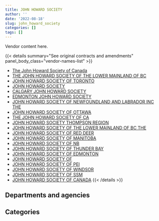 ```yaml
---
title: JOHN HOWARD SOCIETY
author: ''
date: '2022-08-18'
slug: john_howard_society
categories: []
tags: []
---
```


<script src="/rmarkdown-libs/htmlwidgets/htmlwidgets.js"></script>
<link href="/rmarkdown-libs/datatables-css/datatables-crosstalk.css" rel="stylesheet" />
<script src="/rmarkdown-libs/datatables-binding/datatables.js"></script>
<script src="/rmarkdown-libs/jquery/jquery-3.6.0.min.js"></script>
<link href="/rmarkdown-libs/dt-core-bootstrap/css/dataTables.bootstrap.min.css" rel="stylesheet" />
<link href="/rmarkdown-libs/dt-core-bootstrap/css/dataTables.bootstrap.extra.css" rel="stylesheet" />
<script src="/rmarkdown-libs/dt-core-bootstrap/js/jquery.dataTables.min.js"></script>
<script src="/rmarkdown-libs/dt-core-bootstrap/js/dataTables.bootstrap.min.js"></script>
<link href="/rmarkdown-libs/crosstalk/css/crosstalk.min.css" rel="stylesheet" />
<script src="/rmarkdown-libs/crosstalk/js/crosstalk.min.js"></script>
<script src="/rmarkdown-libs/htmlwidgets/htmlwidgets.js"></script>
<link href="/rmarkdown-libs/datatables-css/datatables-crosstalk.css" rel="stylesheet" />
<script src="/rmarkdown-libs/datatables-binding/datatables.js"></script>
<script src="/rmarkdown-libs/jquery/jquery-3.6.0.min.js"></script>
<link href="/rmarkdown-libs/dt-core-bootstrap/css/dataTables.bootstrap.min.css" rel="stylesheet" />
<link href="/rmarkdown-libs/dt-core-bootstrap/css/dataTables.bootstrap.extra.css" rel="stylesheet" />
<script src="/rmarkdown-libs/dt-core-bootstrap/js/jquery.dataTables.min.js"></script>
<script src="/rmarkdown-libs/dt-core-bootstrap/js/dataTables.bootstrap.min.js"></script>
<link href="/rmarkdown-libs/crosstalk/css/crosstalk.min.css" rel="stylesheet" />
<script src="/rmarkdown-libs/crosstalk/js/crosstalk.min.js"></script>

Vendor content here.

{{< details summary="See original contracts and amendments" panel_body_class="vendor-names-list" >}}
- [The John Howard Society of Canada](https://search.open.canada.ca/en/ct/?sort=contract_value_f%20desc&page=1&search_text=%22The%20John%20Howard%20Society%20of%20Canada%22)
- [THE JOHN HOWARD SOCIETY OF THE LOWER MAINLAND OF BC](https://search.open.canada.ca/en/ct/?sort=contract_value_f%20desc&page=1&search_text=%22THE%20JOHN%20HOWARD%20SOCIETY%20OF%20THE%20LOWER%20MAINLAND%20OF%20BC%22)
- [JOHN HOWARD SOCIETY OF TORONTO](https://search.open.canada.ca/en/ct/?sort=contract_value_f%20desc&page=1&search_text=%22JOHN%20HOWARD%20SOCIETY%20OF%20TORONTO%22)
- [JOHN HOWARD SOCIETY](https://search.open.canada.ca/en/ct/?sort=contract_value_f%20desc&page=1&search_text=%22JOHN%20HOWARD%20SOCIETY%22)
- [CALGARY JOHN HOWARD SOCIETY](https://search.open.canada.ca/en/ct/?sort=contract_value_f%20desc&page=1&search_text=%22CALGARY%20JOHN%20HOWARD%20SOCIETY%22)
- [EDMONTON JOHN HOWARD SOCIETY](https://search.open.canada.ca/en/ct/?sort=contract_value_f%20desc&page=1&search_text=%22EDMONTON%20JOHN%20HOWARD%20SOCIETY%22)
- [JOHN HOWARD SOCIETY OF NEWFOUNDLAND AND LABRADOR INC THE](https://search.open.canada.ca/en/ct/?sort=contract_value_f%20desc&page=1&search_text=%22JOHN%20HOWARD%20SOCIETY%20OF%20NEWFOUNDLAND%20AND%20LABRADOR%20INC%20THE%22)
- [JOHN HOWARD SOCIETY OF OTTAWA](https://search.open.canada.ca/en/ct/?sort=contract_value_f%20desc&page=1&search_text=%22JOHN%20HOWARD%20SOCIETY%20OF%20OTTAWA%22)
- [THE JOHN HOWARD SOCIETY OF CA](https://search.open.canada.ca/en/ct/?sort=contract_value_f%20desc&page=1&search_text=%22THE%20JOHN%20HOWARD%20SOCIETY%20OF%20CA%22)
- [JOHN HOWARD SOCIETY THOMPSON REGION](https://search.open.canada.ca/en/ct/?sort=contract_value_f%20desc&page=1&search_text=%22JOHN%20HOWARD%20SOCIETY%20THOMPSON%20REGION%22)
- [JOHN HOWARD SOCIETY OF THE LOWER MAINLAND OF BC THE](https://search.open.canada.ca/en/ct/?sort=contract_value_f%20desc&page=1&search_text=%22JOHN%20HOWARD%20SOCIETY%20OF%20THE%20LOWER%20MAINLAND%20OF%20BC%20THE%22)
- [JOHN HOWARD SOCIETY OF RED DEER](https://search.open.canada.ca/en/ct/?sort=contract_value_f%20desc&page=1&search_text=%22JOHN%20HOWARD%20SOCIETY%20OF%20RED%20DEER%22)
- [JOHN HOWARD SOCIETY OF MANITOBA](https://search.open.canada.ca/en/ct/?sort=contract_value_f%20desc&page=1&search_text=%22JOHN%20HOWARD%20SOCIETY%20OF%20MANITOBA%22)
- [JOHN HOWARD SOCIETY OF NB](https://search.open.canada.ca/en/ct/?sort=contract_value_f%20desc&page=1&search_text=%22JOHN%20HOWARD%20SOCIETY%20OF%20NB%22)
- [JOHN HOWARD SOCIETY OF THUNDER BAY](https://search.open.canada.ca/en/ct/?sort=contract_value_f%20desc&page=1&search_text=%22JOHN%20HOWARD%20SOCIETY%20OF%20THUNDER%20BAY%22)
- [JOHN HOWARD SOCIETY OF EDMONTON](https://search.open.canada.ca/en/ct/?sort=contract_value_f%20desc&page=1&search_text=%22JOHN%20HOWARD%20SOCIETY%20OF%20EDMONTON%22)
- [JOHN HOWARD SOCIETY OF](https://search.open.canada.ca/en/ct/?sort=contract_value_f%20desc&page=1&search_text=%22JOHN%20HOWARD%20SOCIETY%20OF%22)
- [JOHN HOWARD SOCIETY OF PEI](https://search.open.canada.ca/en/ct/?sort=contract_value_f%20desc&page=1&search_text=%22JOHN%20HOWARD%20SOCIETY%20OF%20PEI%22)
- [JOHN HOWARD SOCIETY OF WINDSOR](https://search.open.canada.ca/en/ct/?sort=contract_value_f%20desc&page=1&search_text=%22JOHN%20HOWARD%20SOCIETY%20OF%20WINDSOR%22)
- [JOHN HOWARD SOCIETY OF SSM](https://search.open.canada.ca/en/ct/?sort=contract_value_f%20desc&page=1&search_text=%22JOHN%20HOWARD%20SOCIETY%20OF%20SSM%22)
- [JOHN HOWARD SOCIETY OF CANADA](https://search.open.canada.ca/en/ct/?sort=contract_value_f%20desc&page=1&search_text=%22JOHN%20HOWARD%20SOCIETY%20OF%20CANADA%22)
{{< /details >}}

## Departments and agencies

<div id="htmlwidget-1" style="width:100%;height:auto;" class="datatables html-widget"></div>
<script type="application/json" data-for="htmlwidget-1">{"x":{"style":"bootstrap","filter":"none","vertical":false,"data":[["<a href=\"/departments/cbsa-asfc/\">Canada Border Services Agency<\/a>","<a href=\"/departments/csc-scc/\">Correctional Service of Canada<\/a>","<a href=\"/departments/esdc-edsc/\">Employment and Social Development Canada<\/a>"],[null,19602235.75,null],[1753821.12,20695085.87,null],[2010720.19,22631808.41,null],[2005226.42,23427833.83,4072.5]],"container":"<table class=\"table table-striped table-hover row-border order-column display\">\n  <thead>\n    <tr>\n      <th>Department<\/th>\n      <th>2017-2018<\/th>\n      <th>2018-2019<\/th>\n      <th>2019-2020<\/th>\n      <th>2020-2021<\/th>\n    <\/tr>\n  <\/thead>\n<\/table>","options":{"order":[[4,"desc"]],"pageLength":10,"autoWidth":true,"columnDefs":[{"targets":1,"render":"function(data, type, row, meta) {\n    return type !== 'display' ? data : DTWidget.formatCurrency(data, \"$\", 2, 3, \",\", \".\", true, null);\n  }"},{"targets":2,"render":"function(data, type, row, meta) {\n    return type !== 'display' ? data : DTWidget.formatCurrency(data, \"$\", 2, 3, \",\", \".\", true, null);\n  }"},{"targets":3,"render":"function(data, type, row, meta) {\n    return type !== 'display' ? data : DTWidget.formatCurrency(data, \"$\", 2, 3, \",\", \".\", true, null);\n  }"},{"targets":4,"render":"function(data, type, row, meta) {\n    return type !== 'display' ? data : DTWidget.formatCurrency(data, \"$\", 2, 3, \",\", \".\", true, null);\n  }"},{"width":"16%","targets":[1,2,3,4]},{"className":"dt-right","targets":[1,2,3,4]}],"orderClasses":false}},"evals":["options.columnDefs.0.render","options.columnDefs.1.render","options.columnDefs.2.render","options.columnDefs.3.render"],"jsHooks":[]}</script>

## Categories

<div id="htmlwidget-2" style="width:100%;height:auto;" class="datatables html-widget"></div>
<script type="application/json" data-for="htmlwidget-2">{"x":{"style":"bootstrap","filter":"none","vertical":false,"data":[["<a href=\"/categories/10_office_management/\">Office management<\/a>","<a href=\"/categories/2_professional_services/\">Professional services<\/a>","<a href=\"/categories/4_medical/\">Medical<\/a>","<a href=\"/categories/7_travel/\">Travel<\/a>","<a href=\"/categories/9_human_capital/\">Human capital<\/a>"],[45656.48,130012.08,19413961.06,7671.31,4934.82],[45656.48,1963539.95,20326221.2,37333.7,76155.66],[41702.42,2263009.33,22233037.55,37435.99,67343.31],[41588.48,2218167.85,23100070.16,37333.7,39972.57]],"container":"<table class=\"table table-striped table-hover row-border order-column display\">\n  <thead>\n    <tr>\n      <th>Category<\/th>\n      <th>2017-2018<\/th>\n      <th>2018-2019<\/th>\n      <th>2019-2020<\/th>\n      <th>2020-2021<\/th>\n    <\/tr>\n  <\/thead>\n<\/table>","options":{"order":[[4,"desc"]],"dom":"t","pageLength":30,"autoWidth":true,"columnDefs":[{"targets":1,"render":"function(data, type, row, meta) {\n    return type !== 'display' ? data : DTWidget.formatCurrency(data, \"$\", 2, 3, \",\", \".\", true, null);\n  }"},{"targets":2,"render":"function(data, type, row, meta) {\n    return type !== 'display' ? data : DTWidget.formatCurrency(data, \"$\", 2, 3, \",\", \".\", true, null);\n  }"},{"targets":3,"render":"function(data, type, row, meta) {\n    return type !== 'display' ? data : DTWidget.formatCurrency(data, \"$\", 2, 3, \",\", \".\", true, null);\n  }"},{"targets":4,"render":"function(data, type, row, meta) {\n    return type !== 'display' ? data : DTWidget.formatCurrency(data, \"$\", 2, 3, \",\", \".\", true, null);\n  }"},{"width":"16%","targets":[1,2,3,4]},{"className":"dt-right","targets":[1,2,3,4]}],"orderClasses":false,"lengthMenu":[10,25,30,50,100]}},"evals":["options.columnDefs.0.render","options.columnDefs.1.render","options.columnDefs.2.render","options.columnDefs.3.render"],"jsHooks":[]}</script>
